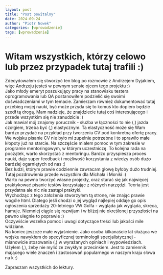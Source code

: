 ```yaml
---
layout: post
title: "Post powitalny"
date: 2024-09-24
author: "Piotr Nowek"
categories: [wprowadzenie]
tags: [wprowadzenie]
---
```


# Witam wszystkich, którzy celowo lub przez przypadek tutaj trafili :)    
Zdecydowałem się stworzyć ten blog po rozmowie z Andrzejem Dyjakiem, więc Andrzeju jesteś w pewnym sensie ojcem tego projektu :)    
Jako młody emeryt poszukujący pracy na stanowisku testera oprogramowania lub QA postanowiłem podzielić się swoimi doświadczeniami w tym temacie. Zamierzam również dokumentować tutaj przebieg mojej nauki, być może przyda się to komuś kto dopiero będzie szedł tą drogą. Mam nadzieje, że znajdziecie tutaj coś interesującego i przede wszystkim się nie zanudzicie :)    
Jak mawiał mój znajomy porucznik - służba w łączności to nie (,) jazda czołgiem, trzeba być (,) elastycznym. Ta elastyczność może się Wam bardzo przydać na przykład przy tworzeniu CV pod konkretną ofertę pracy. We wojsku pisanie CV nie było mi zupełnie potrzebne i to sprawiło małe kłopoty już na starcie. Na szczęście miałem pomoc w tym zakresie w programie mentoringowym, w którym uczestniczę. To kolejna rada na początek, warto skorzystać z mentoringu. Bardzo przyspiesza proces nauki, daje super feedback i możliwość korzystania z wiedzy osób dużo bardziej ogarniętych od nas :)    
Bez ludzi, którym prawie codziennie zawracam głowę byłoby dużo trudniej. Tutaj pozdrowienia przede wszystkim dla Michała i Moniki :)     
Warto na pewno tworzyć własne projekty, oraz starać się jak najwięcej praktykować pisanie testów korzystając z różnych narzędzi. Teoria jest przydatna ale nic nie zastąpi praktyki.    
Wychodząc z tego założenia stworzyłem tą stronę, nie znając prawie wogóle html. Dlatego jeśli chodzi o jej wygląd najlepiej oddaje go opis ogłoszenia sprzedaży 20-letniego VW Golfa - wygląda jak wygląda, skręca, hamuje. Niemniej ciągle się rozwijam i w bliżej nie określonej przyszłości na pewno ulegnie to poprawie :)    
Oczywiście wszelka pomoc i uwagi dotyczące treści lub jakości mile widziane.    
Na koniec jeszcze małe wyjaśnienie. Jako osoba kilkanaście lat służąca we wojsku nawykłem do specyficznej terminologii specjalistycznej - mianowicie stosowania (,) w wyrażanych opiniach i wypowiedziach.    
Użyłem (,), żeby nie mylić ze zwykłym przecinkiem. Jest to zamiennik mającego wiele znaczeń i zastosowań popularnego w naszym kraju słowa na k :)  
    
Zapraszam wszystkich do lektury.
